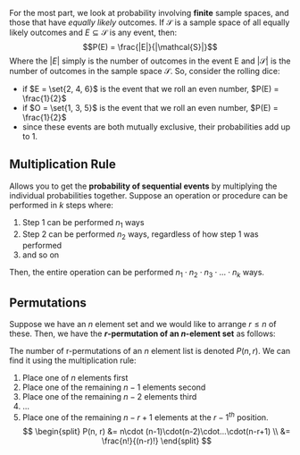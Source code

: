 For the most part, we look at probability involving **finite** sample spaces, and those that have *equally likely* outcomes. If $\mathcal{S}$ is a sample space of all equally likely outcomes and $E \subseteq \mathcal{S}$ is any event, then: 
$$P(E) = \frac{|E|}{|\mathcal{S}|}$$
Where the $|E|$ simply is the number of outcomes in the event E and $|\mathcal{S}|$ is the number of outcomes in the sample space $\mathcal{S}$. So, consider the rolling dice: 
- if $E = \set{2, 4, 6}$ is the event that we roll an even number, $P(E) = \frac{1}{2}$
- if $O = \set{1, 3, 5}$ is the event that we roll an even number, $P(E) = \frac{1}{2}$
- since these events are both mutually exclusive, their probabilities add up to 1.

## Multiplication Rule
Allows you to get the **probability of sequential events** by multiplying the individual probabilities together. Suppose an operation or procedure can be performed in $k$ steps where: 
1. Step 1 can be performed $n_1$ ways
2. Step 2 can be performed $n_2$ ways, regardless of how step 1 was performed
3. and so on

Then, the entire operation can be performed $n_1 \cdot n_2 \cdot n_3 \cdot ... \cdot n_k$ ways.

## Permutations
Suppose we have an $n$ element set and we would like to arrange $r \leq n$ of these. Then, we have the **$r$-permutation of an $n$-element set** as follows:

The number of r-permutations of an $n$ element list is denoted $P(n,r)$. We can find it using the multiplication rule: 
1. Place one of $n$ elements first
2. Place one of the remaining $n-1$ elements second
3. Place one of the remaining $n-2$ elements third
4. ...
5. Place one of the remaining $n-r + 1$ elements at the $r - 1^{th}$ position. 
$$
\begin{split}
P(n, r) &= n\cdot (n-1)\cdot(n-2)\cdot...\cdot(n-r+1) \\
&= \frac{n!}{(n-r)!}
\end{split}
$$
